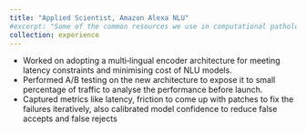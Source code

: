 ```yaml
---
title: "Applied Scientist, Amazon Alexa NLU"
#excerpt: "Some of the common resources we use in computational pathology"
collection: experience
---
```

* Worked on adopting a multi‑lingual encoder architecture for meeting latency constraints and minimising cost of NLU models.
* Performed A/B testing on the new architecture to expose it to small percentage of traffic to analyse the performance before launch.
* Captured metrics like latency, friction to come up with patches to fix the failures iteratively, also calibrated model confidence to reduce false accepts and false rejects
